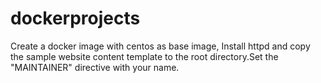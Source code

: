 # dockerprojects
Create a docker image with centos as base image, Install httpd and copy the sample website content template to the root directory.Set the "MAINTAINER" directive with your name.
